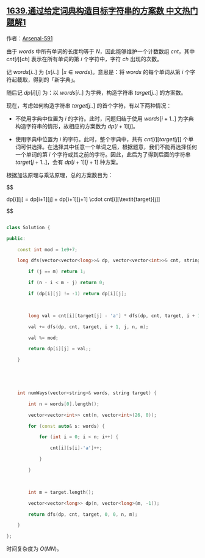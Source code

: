 ## [1639.通过给定词典构造目标字符串的方案数 中文热门题解1](https://leetcode.cn/problems/number-of-ways-to-form-a-target-string-given-a-dictionary/solutions/100000/dong-tai-gui-hua-omn-jie-fa-by-arsenal-591)

作者：[Arsenal-591](https://leetcode.cn/u/Arsenal-591)

由于 $\textit{words}$ 中所有单词的长度均等于 $N$，因此能够维护一个计数数组 $cnt$，其中 $cnt[i][ch]$ 表示在所有单词的第 $i$ 个字符中，字符 $ch$ 出现的次数。

记 $\textit{words}[i..]$ 为 $\{x[i..] ~~ | x \in \textit{words}\}$。意思是：将 $\textit{words}$ 的每个单词从第 $i$ 个字符起截取，得到的「新字典」。

随后记 $dp[i][j]$ 为：以 $\textit{words}[i..]$ 为字典，构造字符串 $\textit{target}[j..]$ 的方案数。

现在，考虑如何构造字符串 $\textit{target}[j..]$ 的首个字符，有以下两种情况：
- 不使用字典中位置为 $i$ 的字符。此时，问题归结于使用 $\textit{words}[i+1..]$ 为字典构造字符串的情形，故相应的方案数为 $dp[i+1][j]$。
- 使用字典中位置为 $i$ 的字符。此时，整个字典中，共有 $cnt[i][\textit{target}[j]]$ 个单词可供选择。在选择其中任意一个单词之后，根据题意，我们不能再选择任何一个单词的第 $i$ 个字符或其之前的字符。因此，此后为了得到后面的字符串 $\textit{target}[j+1..]$，会有 $dp[i+1][j+1]$ 种方案。

根据加法原理与乘法原理，总的方案数目为：
$$
dp[i][j] = dp[i+1][j] + dp[i+1][j+1] \cdot cnt[i][\textit{target}[j]]
$$
 
``` C++ [sol1-C++]
class Solution {
public:
    const int mod = 1e9+7;
    long dfs(vector<vector<long>>& dp, vector<vector<int>>& cnt, string& target, int i, int j, int n, int m) {
        if (j == m) return 1;
        if (n - i < m - j) return 0;
        if (dp[i][j] != -1) return dp[i][j];
        
        long val = cnt[i][target[j] - 'a'] * dfs(dp, cnt, target, i + 1, j + 1, n, m);
        val += dfs(dp, cnt, target, i + 1, j, n, m);
        val %= mod;
        return dp[i][j] = val;;
    }
    
    
    int numWays(vector<string>& words, string target) {
        int n = words[0].length();
        vector<vector<int>> cnt(n, vector<int>(26, 0));
        for (const auto& s: words) {
            for (int i = 0; i < n; i++) {
                cnt[i][s[i]-'a']++;
            }
        }
        
        int m = target.length();
        vector<vector<long>> dp(n, vector<long>(m, -1));
        return dfs(dp, cnt, target, 0, 0, n, m);
    }
};
```

时间复杂度为 $O(MN)$。